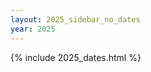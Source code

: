 ```yaml
---
layout: 2025_sidebar_no_dates
year: 2025
---
```

<script src="https://ajax.googleapis.com/ajax/libs/jquery/3.5.1/jquery.min.js"></script>
<script src="https://maxcdn.bootstrapcdn.com/bootstrap/3.4.1/js/bootstrap.min.js"></script>
<script src="{{site.url}}/js/jquery.countdown.js"></script>

{% include 2025_dates.html %}